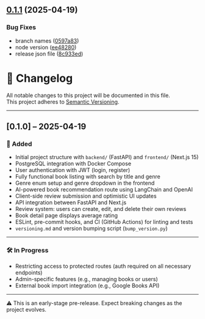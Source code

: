## [0.1.1](https://github.com/leotonezi/sonic-library/compare/v0.1.0...v0.1.1) (2025-04-19)


### Bug Fixes

* branch names ([0597a83](https://github.com/leotonezi/sonic-library/commit/0597a83d2f6a972a7e8ca01e340440b1d1a9916a))
* node version ([ee48280](https://github.com/leotonezi/sonic-library/commit/ee482804eb6447db1630853a2b9866350672bad3))
* release json file ([8c933ed](https://github.com/leotonezi/sonic-library/commit/8c933edcd48d98473e5c1301092a07704e49abb4))

# 📝 Changelog

All notable changes to this project will be documented in this file.  
This project adheres to [Semantic Versioning](https://semver.org/).

---

## [0.1.0] – 2025-04-19

### 🚀 Added
- Initial project structure with `backend/` (FastAPI) and `frontend/` (Next.js 15)
- PostgreSQL integration with Docker Compose
- User authentication with JWT (login, register)
- Fully functional book listing with search by title and genre
- Genre enum setup and genre dropdown in the frontend
- AI-powered book recommendation route using LangChain and OpenAI
- Client-side review submission and optimistic UI updates
- API integration between FastAPI and Next.js
- Review system: users can create, edit, and delete their own reviews
- Book detail page displays average rating
- ESLint, pre-commit hooks, and CI (GitHub Actions) for linting and tests
- `versioning.md` and version bumping script (`bump_version.py`)

---

### 🛠️ In Progress
- Restricting access to protected routes (auth required on all necessary endpoints)
- Admin-specific features (e.g., managing books or users)
- External book import integration (e.g., Google Books API)

---

⚠️ This is an early-stage pre-release. Expect breaking changes as the project evolves.
